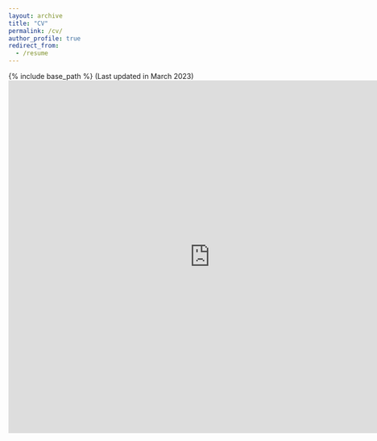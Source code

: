 ```yaml
---
layout: archive
title: "CV"
permalink: /cv/
author_profile: true
redirect_from:
  - /resume
---
```


{% include base_path %}
(Last updated in March 2023)
<embed src="https://github.com/vanshajkhattar/vanshajkhattar.github.io/blob/master/Vanshaj_CV.pdf" width="800px" height="700px" />
